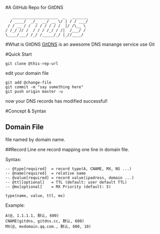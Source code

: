 #A GitHub Repo for GitDNS

```
   ____________________  _   _______
  / ____/  _/_  __/ __ \/ | / / ___/
 / / __ / /  / / / / / /  |/ /\__ \
/ /_/ // /  / / / /_/ / /|  /___/ /
\____/___/ /_/ /_____/_/ |_//____/
```

#What is GitDNS
[GitDNS](https://gitdns.cc) is an awesome DNS manange service use Git


#Quick Start


    git clone @this-rep-url

edit your domain file

    git add @change-file
    git commit -m "say something here"
    git push origin master -u

now your DNS records has modified successful!

#Concept & Syntax

## Domain File
file named by domain name.

##Record Line
one record mapping one line in domain file.

Syntax:

```
-- @type[required]  = record type(A, CNAME, MX, NS ...)
-- @name[required]  = relative name
-- @value[required] = record value(ipadress, domain ...)
-- @ttl[optional]   = TTL (default: user default TTL)
-- @mx[optional]    = MX Priority (default: 5)

type(name, value, ttl, mx)

```
Example:
```
A(@, 1.1.1.1, 默认, 600)
CNAME(gitdns, gitdns.cc, 默认, 600)
MX(@, mxdomain.qq.com., 默认, 600, 10)

```
